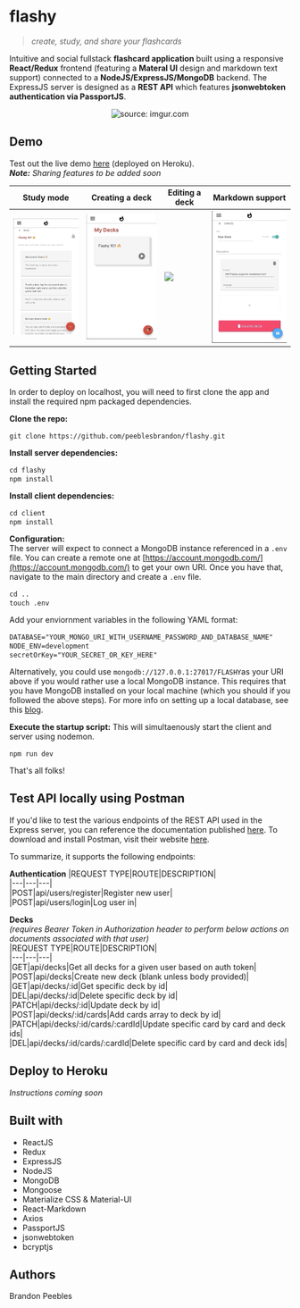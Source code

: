 # flashy 
> _create, study, and share your flashcards_  

Intuitive and social fullstack **flashcard application** built using a responsive **React/Redux** frontend (featuring a **Materal UI** design and markdown text support) connected to a **NodeJS/ExpressJS/MongoDB** backend. The ExpressJS server is designed as a **REST API** which features **jsonwebtoken authentication via PassportJS**.  
<p align="center"><img src="https://i.imgur.com/X6EZDJNm.png" title="source: imgur.com" /></p>  

## Demo  
Test out the live demo [here](https://flashy-app.herokuapp.com/) (deployed on Heroku).  
_**Note:** Sharing features to be added soon_  

|Study mode|Creating a deck|Editing a deck|Markdown support
|---|---|---|---|
|<img src="https://github.com/peeblesbrandon/flashy/blob/master/demo/flashy_study.gif" width="200" />|<img src="https://github.com/peeblesbrandon/flashy/blob/master/demo/flashy_deck_create.gif" width="200" />|<img src="https://github.com/peeblesbrandon/flashy/blob/master/demo/flashy_deck_edit.gif" width="200" />|<img src="https://github.com/peeblesbrandon/flashy/blob/master/demo/flashy_markdown.gif" width="200" />|

## Getting Started
In order to deploy on localhost, you will need to first clone the app and install the required npm packaged dependencies.  

**Clone the repo:**  
```
git clone https://github.com/peeblesbrandon/flashy.git
```  

**Install server dependencies:**  
```
cd flashy
npm install
```  

**Install client dependencies:**  
```
cd client
npm install
```  

**Configuration:**  
The server will expect to connect a MongoDB instance referenced in a `.env` file. You can create a remote one at [https://account.mongodb.com/](https://account.mongodb.com/) to get your own URI. Once you have that, navigate to the main directory and create a `.env` file.
```
cd ..
touch .env
```  

Add your enviornment variables in the following YAML format:
```
DATABASE="YOUR_MONGO_URI_WITH_USERNAME_PASSWORD_AND_DATABASE_NAME"
NODE_ENV=development
secretOrKey="YOUR_SECRET_OR_KEY_HERE"
```
Alternatively, you could use `mongodb://127.0.0.1:27017/FLASHY`as your URI above if you would rather use a local MongoDB instance. This requires that you have MongoDB installed on your local machine (which you should if you followed the above steps). For more info on setting up a local database, see this [blog](https://zellwk.com/blog/local-mongodb/).  

**Execute the startup script:**
This will simultaenously start the client and server using nodemon.  
```
npm run dev
```  

That's all folks!

## Test API locally using Postman
If you'd like to test the various endpoints of the REST API used in the Express server, you can reference the documentation published [here](https://documenter.getpostman.com/view/12210427/TVKA5KFJ). To download and install Postman, visit their website [here](https://www.postman.com).

To summarize, it supports the following endpoints:  
  
**Authentication**
|REQUEST TYPE|ROUTE|DESCRIPTION|  
|---|---|---|  
|POST|api/users/register|Register new user|  
|POST|api/users/login|Log user in|  

**Decks**  
_(requires Bearer Token in Authorization header to perform below actions on documents associated with that user)_  
|REQUEST TYPE|ROUTE|DESCRIPTION|  
|---|---|---|  
|GET|api/decks|Get all decks for a given user based on auth token|  
|POST|api/decks|Create new deck (blank unless body provided)|  
|GET|api/decks/:id|Get specific deck by id|  
|DEL|api/decks/:id|Delete specific deck by id|  
|PATCH|api/decks/:id|Update deck by id|  
|POST|api/decks/:id/cards|Add cards array to deck by id|
|PATCH|api/decks/:id/cards/:cardId|Update specific card by card and deck ids|  
|DEL|api/decks/:id/cards/:cardId|Delete specific card by card and deck ids|  


## Deploy to Heroku  
_Instructions coming soon_

## Built with
* ReactJS
* Redux
* ExpressJS
* NodeJS
* MongoDB
* Mongoose
* Materialize CSS & Material-UI
* React-Markdown
* Axios
* PassportJS
* jsonwebtoken
* bcryptjs  

## Authors
Brandon Peebles

